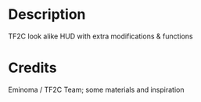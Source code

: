 # Description

TF2C look alike HUD with extra modifications & functions

# Credits 

Eminoma / TF2C Team; some materials and inspiration